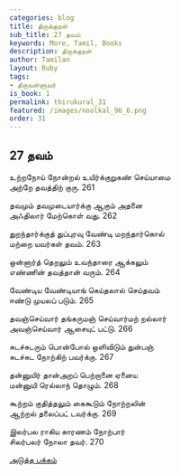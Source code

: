```yaml
---
categories: blog
title: திருக்குறள்
sub_title: 27 தவம்
keywords: More, Tamil, Books
description: திருக்குறள்
author: Tamilan
layout: Ruby
tags:
- திருவள்ளுவர்
is_book: 1
permalink: thirukural_31
featured: /images/noolkal_96_6.png
order: 31
---
```

## 27 தவம்

உற்றநோய் நோன்றல் உயிர்க்குறுகண் செய்யாமை  
அற்றே தவத்திற் குரு. 261

தவமும் தவமுடையார்க்கு ஆகும் அதனை  
அஃதிலார் மேற்கொள் வது. 262

துறந்தார்க்குத் துப்புரவு வேண்டி மறந்தார்கொல்  
மற்றை யவர்கள் தவம். 263

ஒன்னார்த் தெறலும் உவந்தாரை ஆக்கலும்  
எண்ணின் தவத்தான் வரும். 264

வேண்டிய வேண்டியாங் கெய்தலால் செய்தவம்  
ஈண்டு முயலப் படும். 265

தவஞ்செய்வார் தங்கருமஞ் செய்வார்மற் றல்லார்  
அவஞ்செய்வார் ஆசையுட் பட்டு. 266

சுடச்சுடரும் பொன்போல் ஒளிவிடும் துன்பஞ்  
சுடச்சுட நோற்கிற் பவர்க்கு. 267

தன்னுயிர் தான்அறப் பெற்றானை ஏனைய  
மன்னுயி ரெல்லாந் தொழும். 268

கூற்றம் குதித்தலும் கைகூடும் நோற்றலின்  
ஆற்றல் தலைப்பட் டவர்க்கு. 269

இலர்பல ராகிய காரணம் நோற்பார்  
சிலர்பலர் நோலா தவர். 270

[அடுத்த பக்கம்](thirukural_32)